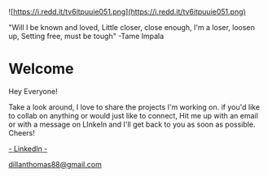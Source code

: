 ![https://i.redd.it/tv6itpuuie051.png](https://i.redd.it/tv6itpuuie051.png)

"Will I be known and loved,
Little closer, close enough,
I'm a loser, loosen up,
Setting free, must be tough"
  -Tame Impala
  
  
# Welcome

Hey Everyone!

   Take a look around, I love to share the projects I'm working on. if you'd like to collab on anything or would just like to connect, Hit me up with an email or with a message on LInkeIn and I'll get back to you as soon as possible. Cheers!
   
   
[- LinkedIn -](https://www.linkedin.com/in/dillanthomasmansor/)
   
dillanthomas88@gmail.com
